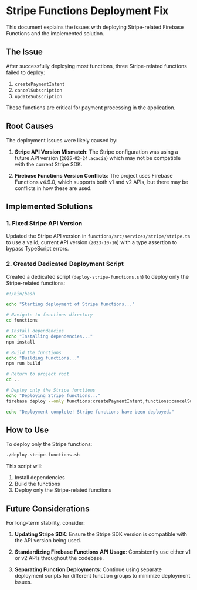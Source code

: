 # Stripe Functions Deployment Fix

This document explains the issues with deploying Stripe-related Firebase Functions and the implemented solution.

## The Issue

After successfully deploying most functions, three Stripe-related functions failed to deploy:

1. `createPaymentIntent`
2. `cancelSubscription`
3. `updateSubscription`

These functions are critical for payment processing in the application.

## Root Causes

The deployment issues were likely caused by:

1. **Stripe API Version Mismatch**: The Stripe configuration was using a future API version (`2025-02-24.acacia`) which may not be compatible with the current Stripe SDK.

2. **Firebase Functions Version Conflicts**: The project uses Firebase Functions v4.9.0, which supports both v1 and v2 APIs, but there may be conflicts in how these are used.

## Implemented Solutions

### 1. Fixed Stripe API Version

Updated the Stripe API version in `functions/src/services/stripe/stripe.ts` to use a valid, current API version (`2023-10-16`) with a type assertion to bypass TypeScript errors.

### 2. Created Dedicated Deployment Script

Created a dedicated script (`deploy-stripe-functions.sh`) to deploy only the Stripe-related functions:

```bash
#!/bin/bash

echo "Starting deployment of Stripe functions..."

# Navigate to functions directory
cd functions

# Install dependencies
echo "Installing dependencies..."
npm install

# Build the functions
echo "Building functions..."
npm run build

# Return to project root
cd ..

# Deploy only the Stripe functions
echo "Deploying Stripe functions..."
firebase deploy --only functions:createPaymentIntent,functions:cancelSubscription,functions:updateSubscription,functions:getPaymentMethods,functions:createSubscription

echo "Deployment complete! Stripe functions have been deployed."
```

## How to Use

To deploy only the Stripe functions:

```bash
./deploy-stripe-functions.sh
```

This script will:
1. Install dependencies
2. Build the functions
3. Deploy only the Stripe-related functions

## Future Considerations

For long-term stability, consider:

1. **Updating Stripe SDK**: Ensure the Stripe SDK version is compatible with the API version being used.

2. **Standardizing Firebase Functions API Usage**: Consistently use either v1 or v2 APIs throughout the codebase.

3. **Separating Function Deployments**: Continue using separate deployment scripts for different function groups to minimize deployment issues.
